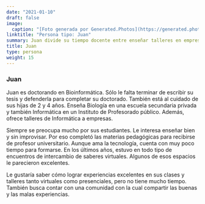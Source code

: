 ```yaml
---
date: "2021-01-10"
draft: false
image:
  caption: "[Foto generada por Generated.Photos](https://generated.photos/)"
linktitle: "Persona tipo: Juan"
summary: Juan divide su tiempo docente entre enseñar talleres en empresas y clases en los niveles secundario y terciario. Tiene experiencia en intercambio de saberes virtuales. Cuida a sus hijas de 2 y 4 años.
title: Juan
type: persona
weight: 15
---
```


### Juan

Juan es doctorando en Bioinformática. Sólo le falta terminar de escribir su tesis y defenderla para completar su doctorado. También está al cuidado de sus hijas de 2 y 4 años. Enseña Biología en una escuela secundaria privada y también Informática en un Instituto de Profesorado público. Además, ofrece talleres de Informática a empresas.

Siempre se preocupa mucho por sus estudiantes. Le interesa enseñar bien y sin improvisar. Por eso completó las materias pedagógicas para recibirse de profesor universitario. Aunque ama la tecnología, cuenta con muy poco tiempo para formarse. En los últimos años, estuvo en todo tipo de encuentros de intercambio de saberes virtuales. Algunos de esos espacios le parecieron excelentes.

Le gustaría saber cómo lograr experiencias excelentes en sus clases y talleres tanto virtuales como presenciales, pero no tiene mucho tiempo. También busca contar con una comunidad con la cual compartir las buenas y las malas experiencias.
